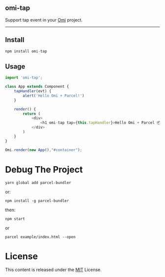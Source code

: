 ﻿## omi-tap

Support tap event in your [Omi](https://github.com/AlloyTeam/omix) project.

---

## Install

``` js
npm install omi-tap
```

## Usage

```js
import 'omi-tap';

class App extends Component {
    tapHandler(evt) {
        alert('Hello Omi + Parcel!')
    }

    render() {
        return (
            <div>
                <h1 omi-tap tap={this.tapHandler}>Hello Omi + Parcel 📦 🚀</h1>
            </div>
        )
    }
}

Omi.render(new App(),"#container");
```

# Debug The Project

```
yarn global add parcel-bundler
```
or:
```
npm install -g parcel-bundler
```

then:
```
npm start
```
or
```
parcel example/index.html --open
```

# License
This content is released under the [MIT](http://opensource.org/licenses/MIT) License.
